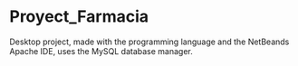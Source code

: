 # Proyect_Farmacia
Desktop project, made with the programming language and the NetBeands Apache IDE, uses the MySQL database manager.


